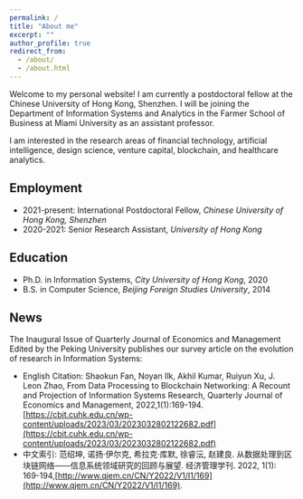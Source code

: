 ```yaml
---
permalink: /
title: "About me"
excerpt: ""
author_profile: true
redirect_from: 
  - /about/
  - /about.html
---
```

Welcome to my personal website! I am currently a postdoctoral fellow at the Chinese University of Hong Kong, Shenzhen. I will be joining the Department of Information Systems and Analytics in the Farmer School of Business at Miami University as an assistant professor. 

I am interested in the research areas of financial technology, artificial intelligence, design science, venture capital, blockchain, and healthcare analytics.

## Employment
* 2021-present: International Postdoctoral Fellow, *Chinese University of Hong Kong, Shenzhen*
* 2020-2021: Senior Research Assistant, *University of Hong Kong*

## Education
* Ph.D. in Information Systems, *City University of Hong Kong*, 2020
* B.S. in Computer Science, *Beijing Foreign Studies University*, 2014

## News
The Inaugural Issue of Quarterly Journal of Economics and Management Edited by the Peking University publishes our survey article on the evolution of research in Information Systems:
* English Citation: Shaokun Fan, Noyan Ilk, Akhil Kumar, Ruiyun Xu, J. Leon Zhao, From Data Processing to Blockchain Networking: A Recount and Projection of Information Systems Research, Quarterly Journal of Economics and Management, 2022,1(1):169-194. [https://cbit.cuhk.edu.cn/wp-content/uploads/2023/03/2023032802122682.pdf](https://cbit.cuhk.edu.cn/wp-content/uploads/2023/03/2023032802122682.pdf)
* 中文索引: 范绍坤, 诺扬·伊尔克, 希拉克·库默, 徐睿沄, 赵建良. 从数据处理到区块链网络——信息系统领域研究的回顾与展望. 经济管理学刊. 2022, 1(1): 169-194,[http://www.qjem.cn/CN/Y2022/V1/I1/169](http://www.qjem.cn/CN/Y2022/V1/I1/169).
